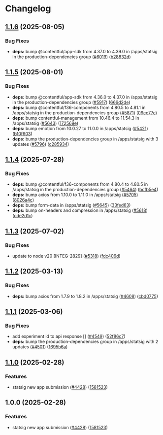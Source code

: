 # Changelog

## [1.1.6](https://github.com/contentful/marketplace-partner-apps/compare/statsig-v1.1.5...statsig-v1.1.6) (2025-08-05)


### Bug Fixes

* **deps:** bump @contentful/app-sdk from 4.37.0 to 4.39.0 in /apps/statsig in the production-dependencies group ([#6019](https://github.com/contentful/marketplace-partner-apps/issues/6019)) ([b28832d](https://github.com/contentful/marketplace-partner-apps/commit/b28832d4bd689dd910e285d058851562b0e7a31e))

## [1.1.5](https://github.com/contentful/marketplace-partner-apps/compare/statsig-v1.1.4...statsig-v1.1.5) (2025-08-01)


### Bug Fixes

* **deps:** bump @contentful/app-sdk from 4.36.0 to 4.37.0 in /apps/statsig in the production-dependencies group ([#5917](https://github.com/contentful/marketplace-partner-apps/issues/5917)) ([666d2de](https://github.com/contentful/marketplace-partner-apps/commit/666d2defe69af15ba9c1c45eeca9503f910ac0b5))
* **deps:** bump @contentful/f36-components from 4.80.5 to 4.81.1 in /apps/statsig in the production-dependencies group ([#5871](https://github.com/contentful/marketplace-partner-apps/issues/5871)) ([09cc77c](https://github.com/contentful/marketplace-partner-apps/commit/09cc77c6c374bc2af1970f5fc8d1b51107b35706))
* **deps:** bump contentful-management from 10.46.4 to 11.54.3 in /apps/statsig ([#5643](https://github.com/contentful/marketplace-partner-apps/issues/5643)) ([172569e](https://github.com/contentful/marketplace-partner-apps/commit/172569e56949b6b5256f13504e0cb6befa710ba7))
* **deps:** bump emotion from 10.0.27 to 11.0.0 in /apps/statsig ([#5421](https://github.com/contentful/marketplace-partner-apps/issues/5421)) ([b10f603](https://github.com/contentful/marketplace-partner-apps/commit/b10f6031c5b82eec58e9ec25ecf505d5ba9798a7))
* **deps:** bump the production-dependencies group in /apps/statsig with 3 updates ([#5796](https://github.com/contentful/marketplace-partner-apps/issues/5796)) ([c285934](https://github.com/contentful/marketplace-partner-apps/commit/c285934859b9362109edef8ba98f30cac5f368b4))

## [1.1.4](https://github.com/contentful/marketplace-partner-apps/compare/statsig-v1.1.3...statsig-v1.1.4) (2025-07-28)


### Bug Fixes

* **deps:** bump @contentful/f36-components from 4.80.4 to 4.80.5 in /apps/statsig in the production-dependencies group ([#5464](https://github.com/contentful/marketplace-partner-apps/issues/5464)) ([bcfb5e4](https://github.com/contentful/marketplace-partner-apps/commit/bcfb5e4c566de5eca0c773afc68a2efefb540d22))
* **deps:** bump axios from 1.10.0 to 1.11.0 in /apps/statsig ([#5705](https://github.com/contentful/marketplace-partner-apps/issues/5705)) ([8026a4c](https://github.com/contentful/marketplace-partner-apps/commit/8026a4cbc6867353ac62e22f40a65cd930314950))
* **deps:** bump form-data in /apps/statsig ([#5645](https://github.com/contentful/marketplace-partner-apps/issues/5645)) ([33fed63](https://github.com/contentful/marketplace-partner-apps/commit/33fed6383b1e0c662bff1fd1e7cef0c524d6435e))
* **deps:** bump on-headers and compression in /apps/statsig ([#5618](https://github.com/contentful/marketplace-partner-apps/issues/5618)) ([cde2d1c](https://github.com/contentful/marketplace-partner-apps/commit/cde2d1c315621eec675a134744f5992d9e38055c))

## [1.1.3](https://github.com/contentful/marketplace-partner-apps/compare/statsig-v1.1.2...statsig-v1.1.3) (2025-07-02)


### Bug Fixes

* update to node v20 [INTEG-2829] ([#5318](https://github.com/contentful/marketplace-partner-apps/issues/5318)) ([fdc406d](https://github.com/contentful/marketplace-partner-apps/commit/fdc406d9328bc6279abb658dcf5a1bf28795a449))

## [1.1.2](https://github.com/contentful/marketplace-partner-apps/compare/statsig-v1.1.1...statsig-v1.1.2) (2025-03-13)


### Bug Fixes

* **deps:** bump axios from 1.7.9 to 1.8.2 in /apps/statsig ([#4608](https://github.com/contentful/marketplace-partner-apps/issues/4608)) ([cbd0775](https://github.com/contentful/marketplace-partner-apps/commit/cbd0775b3d80fa277a4e7118edf6dba7ab7b4a32))

## [1.1.1](https://github.com/contentful/marketplace-partner-apps/compare/statsig-v1.1.0...statsig-v1.1.1) (2025-03-06)


### Bug Fixes

* add experiment id to api response [] ([#4549](https://github.com/contentful/marketplace-partner-apps/issues/4549)) ([52f86c7](https://github.com/contentful/marketplace-partner-apps/commit/52f86c7d978a4d0c9001f377fca5ea146e1f1f56))
* **deps:** bump the production-dependencies group in /apps/statsig with 2 updates ([#4501](https://github.com/contentful/marketplace-partner-apps/issues/4501)) ([1695b6a](https://github.com/contentful/marketplace-partner-apps/commit/1695b6afa5c4f783591fcfe0718a651441ec6d0c))

## [1.1.0](https://github.com/contentful/marketplace-partner-apps/compare/statsig-v1.0.0...statsig-v1.1.0) (2025-02-28)


### Features

* statsig new app submission ([#4428](https://github.com/contentful/marketplace-partner-apps/issues/4428)) ([1581523](https://github.com/contentful/marketplace-partner-apps/commit/15815230a0c3fc213f6aad5e1dafffc05ac1cc0f))

## 1.0.0 (2025-02-28)


### Features

* statsig new app submission ([#4428](https://github.com/contentful/marketplace-partner-apps/issues/4428)) ([1581523](https://github.com/contentful/marketplace-partner-apps/commit/15815230a0c3fc213f6aad5e1dafffc05ac1cc0f))
